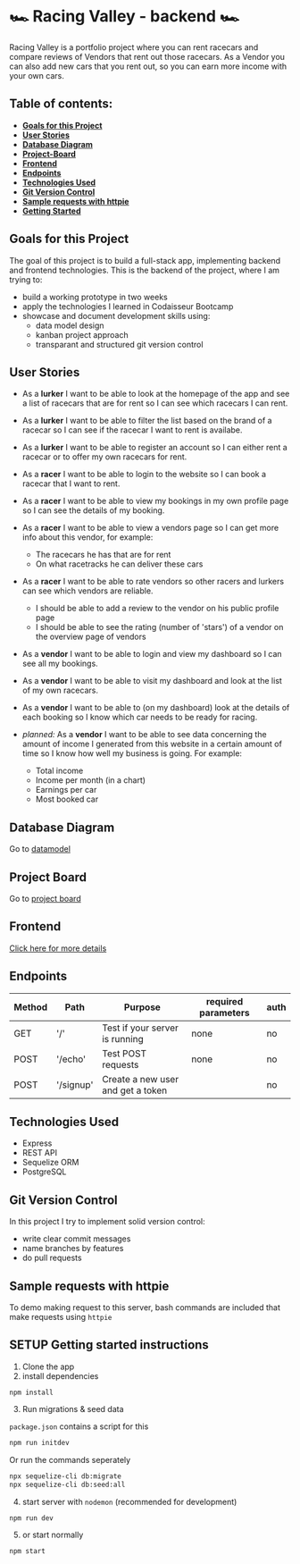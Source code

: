 # 🏎️ Racing Valley - backend 🏎️

Racing Valley is a portfolio project where you can rent racecars and compare reviews of Vendors that rent out those racecars. As a Vendor you can also add new cars that you rent out, so you can earn more income with your own cars.

## Table of contents:

- **[Goals for this Project](#goals-for-this-project)**
- **[User Stories](#user-stories)**
- **[Database Diagram](#database-diagram)**
- **[Project-Board](#project-board)**
- **[Frontend](#frontend)**
- **[Endpoints](#endpoints)**
- **[Technologies Used](#technologies-used)**
- **[Git Version Control](#git-version-control)**
- **[Sample requests with httpie](#sample-requests-with-httpie)**
- **[Getting Started](#getting-started-instructions)**

## Goals for this Project

The goal of this project is to build a full-stack app, implementing backend and frontend technologies.
This is the backend of the project, where I am trying to:

- build a working prototype in two weeks
- apply the technologies I learned in Codaisseur Bootcamp
- showcase and document development skills using:
  - data model design
  - kanban project approach
  - transparant and structured git version control

## User Stories

- As a **lurker** I want to be able to look at the homepage of the app and see a list of racecars that are for rent so I can see which racecars I can rent.
- As a **lurker** I want to be able to filter the list based on the brand of a racecar so I can see if the racecar I want to rent is availabe.
- As a **lurker** I want to be able to register an account so I can either rent a racecar or to offer my own racecars for rent.
- As a **racer** I want to be able to login to the website so I can book a racecar that I want to rent.
- As a **racer** I want to be able to view my bookings in my own profile page so I can see the details of my booking.
- As a **racer** I want to be able to view a vendors page so I can get more info about this vendor, for example:
  - The racecars he has that are for rent
  - On what racetracks he can deliver these cars
- As a **racer** I want to be able to rate vendors so other racers and lurkers can see which vendors are reliable.
  - I should be able to add a review to the vendor on his public profile page
  - I should be able to see the rating (number of 'stars') of a vendor on the overview page of vendors
- As a **vendor** I want to be able to login and view my dashboard so I can see all my bookings.
- As a **vendor** I want to be able to visit my dashboard and look at the list of my own racecars.
- As a **vendor** I want to be able to (on my dashboard) look at the details of each booking so I know which car needs to be ready for racing.
- _planned:_ As a **vendor** I want to be able to see data concerning the amount of income I generated from this website in a certain amount of time so I know how well my business is going. For example:

  - Total income
  - Income per month (in a chart)
  - Earnings per car
  - Most booked car

## Database Diagram

Go to [datamodel](<https://viewer.diagrams.net/?highlight=0000ff&edit=_blank&layers=1&nav=1&title=database_model%20(8).drawio#R7V3vd6I4F%2F5r%2FNgeAoL6cWrbnXen3enpdmdn9sucVFLlLRJPSFvdv34DBEVCbRhRLoKnZwZCxHCfJw83N7961ni%2B%2FI3hxeyWusTvmYa77FmXPVN8jJH4L0pZJSmj%2FiBJmDLPTZLQJuFP718iEw2Z%2BuK5JNzKyCn1ubfYTpzQICATvpWGGaNv29meqL%2F9qws8JUrCnxPsq6l%2Fey6fyVTH7m8ufCbedJb%2BNHLkE89xmls%2BSjjDLn3bSiJLfk0DLst4R9gcByTg4sotZs%2BE9eyrGefRo37qmdfi7ynKfT6ldOoTvPDC8wmdi%2BRJKLJcP%2BG550d2ztzoQt5I%2FJx11bPGjFKeHM2XY%2BJHYKU4JGW6fufq2hAsuq%2FGF8Znr6ubZ4MHn9%2Bsb%2Fz2dno3eDyTd3nF%2Fos0sLQNX6UWJ64AQJ6Kn%2FL46p74mHs0uNpcuSCB%2BymCV2S6uv%2BXMPpAb3EgHv4i5JjxzTUayOzXniiedYnSLPLciK4uPf5dXouOf0Tp57Y8u1xmsl2u5IlqDvlsIX1hE%2Fks7PLLn%2FPAGH56YP%2B8XDm%2Fn%2BG7xZlpSx5jNiV8h7EsSRJ3i6LS2r8ROiecrUSGtwwxDcmsWZaTaSKLDfm6TW0s2Tdd33D9G3fUi8koa7Ntyror67Ll2Nu3SB5dfitLjfyNRts3Gqb1Ib1RYhrlRuIg8%2BCbpJh5xSz8e379z9dv9t3D7%2B7Y41%2FZz%2BAWnTn9g9AwoVqOf1vc3NDQyNEQ7UUpVECpwie3oHEKGc42F%2BxBjgu6pEIox6q%2BfWRW2SDFrVpWNUKohmhwbmQ%2BdkUMM4aj81Hms31fc5STw%2Br4Vmh1U6HbBaXPXjANFdoJ12MRHXL86K81SjpbVkQS4T5x7AXCUUhINKG%2BjxehF2dPUmae797gFX3h6Y3Ss4snb0nc%2B8TXivIKet6Im4WSgZHTkpI%2Buox9bxqI44lgZPSLF4yEoiw3OOQfKeErYZwsd5JMXu2nHmSKTvqOyZDQtItIODLe59sWhmUBsz7WhxQo8ejcw%2F69cGlxMI0x24YksqvL6OIhrZtRwiKiGmFXryTxKWPjCyUYU59GyAaJXsTZ4oezL8SfeNxx5O3YogBjcY425%2BIvys74mAYhZ9iL4SACqDcSgXXB6UL%2Bjk%2Be0mIwaczo%2BJFyLlzU92DdSeyPsU4dEU1orUMhq%2FoTd1%2FKYEvFsz75sajPPNclQVIloxYN3uBdAGWh%2Fdc2z4ORr4iaeFjaeGQAsI5pf%2FXNK7KL78Tq%2FcfXh%2Bjfv25ueuumGCRUUjlM8l6ECzwRIn6TfNPJwWYfArbl%2B9XIPCaMTpsFsthXq0YgnboFcqAge%2F0FlQH3SHVREwBHG4C6FHGoGJzhCWH%2FK5ZFcDh8qImVAwVFA0edBh5GA0d1a2DaIPlFaGEp4Ejb%2FHUpIFJjzZS5hF1iTkSym%2FzXChXUB6sGFSyMpQ1KOQed6r2rekg37HE4KJuhcjtpCEPmiouoRpUm%2BJT9vH2BgiJxCDmdxlWjcXbdGofQAGDl0qw7ayICVjmE1AatIOTkuW1CVwasGpSuuB9RDY%2BPMet6qcSVQSpT6z5ETSkzhwdDS6Mb%2B3TfU8W47qY1yH6q4iKrEfaGdlTtpi6IF1lxEdVIeLu6qvYFDsxLTXVIWiSTxe5lRTJ5zN6q4iLvF4Svzb3fTVS4ophW3Iy9HxkO3NjiTCjMCXr3%2B2IFRQfNLlJbkewds4OqGMoGq1yJpldtKqdGaudyvky7VK58M7n%2BYG1%2F2MlcNTJXf48U6o8A1i7V4LuZCEPpistoFzh0s0XLIrUlgAIjc3bnzVUlc%2FV3StnN8Od2MxG0zKkenUvCCfMW0YwucUGUnPfGZu9TI4N5B4AKjtD1O6GrSOiG9QudDbB6adcefYvXJ3Rqv9GUYPZIl5vG6%2BnLnD5QUGTO6VqtFancekGS2lTOaXCj1YHfZh2oTVZBcpe2bihlCaygyByySw2%2F63Ruh87169Y5ZJd6acESujUTASsdstXubW%2BOp%2BQvlu2LAAdBdY6cPkZQFM4yFci%2BxW%2BnbhRldBX96mIfZn7lqeoQ61b70KuOa2qDHEZZXOSTWe9jN3XhvsOstq%2F4sS9wUF5sXb96Vap4zFGTxVA2OEDRgE71oj71lzByvcKfAZ6T9kRiG9ix3i%2FVQ9HJHIxRksVQlpq2C0zmQE2QKS6iOkFmgcPwjTI3E5xoRyi2BFxQhG5UygnohA70OEkDohehafCUiIClDhkay%2BHXb%2FCq1KwEIlDUrN%2BmmN1h1az24ZB9C2Dd0nUE9O1dm9%2BmxkTJHHsnPbtlX6ygyJzVLbx7MN2rfXSkpTaoANY%2BXQDgL1VkqQsDtKl3vQRCUOQP6Sx5U9V%2BQPktW4xepVu2SPJ9uBEQSse7gdm0xUmVMt2mxcnhrb9NS25RJSfPnANvBIQKYlgH41PV%2B0sVP1H6AA3cYAr1c7z65e1%2FzByvbOPIvEpRyPDqXtim2%2FFHIp0bBWTr%2Bl4oLzXVvVoKJv2Xefk33LUuMehkQ%2B7mjANC5mkPBNqwF667jcxuKNCe0IHxw62ul7wqbax9NBCyGtxPvmYiZOErCOxM6Hye7B998nGGMhDBEbhutGNVAlf7OCBkNXi845qJkAUubbhvbWLGk66ktIkNy%2FrViVvzhjiifrd2UFXiBmDsT7mhD8DUra8fPKpP3dTI0HrC%2BamP4C4DEJiFbtVYz320pWYXe%2B1tmpult7EwjXMj80mjFtWj1%2B1qoaC8m%2BYgw7DFRT7tXS1MULGI4iJ2u1rsBxyYl1y3q8WhZLL2XS3MU9rVwgQVvygsYnrjjL2fPBbyP7Yma57eqNh98YKihVYXz6hI%2Bmrf2cJqsNJZoGIZxUVUQxk%2BbqnQlYALSuS2Wwq5Ip2rP2zb4IWQ4S%2BDrIYZWjrDqXEK1y0PWpXC1T6Ns8GLg8JfGlSNELR27Y3mrRGKnFIznDuZgzxrEzmlvHJYQrdmImCpQ07BuPEWzdMsgxEYhRtohLDBTdR851Gk%2BT%2BeqWlAm1LnpDPopFoOUA5w7Rl1KDejbnTsGXWpzkMhFFl6%2FHt0fD4aOfL8hzg%2FM86RPL1cZvJerjInd4R5wiLxsJI4LRDW%2BZ49%2BRHf2k5PN7eKz1ZlWD0%2Be13dPBs8%2BPxmfeO3t9O7wWPqP2pwegSM0wNzm4nWr84%2BHuSmm66nNR%2BL0o4apphgFv6c4fCncLkmz92ApQim%2FBxx3dAdOqBHst9KHQ136MvMS3T0F5kAM1fUUYdWNHSU0gfshezzq%2F5ju8Yp7Q0dnKaAhud2umJZqjFeWizrnzw6aMTKmLoIrLkKWBoHpmLx2Fts2%2FZ3ZcCCI4Zd5Lcq7at%2FXumgyZHfQQMivwM18itayO0TugYGgIfqmMxseE7oy4xOaYD9bGiO0ZfAJa603ybPDY0NHzVy%2Fk84X8mIB37hVCTN%2BDxdOC2NyqXHmTDauwG5wuCfEu5Tg4bb8cGyOqcRd5bYVLhCoHbobc%2FV0lUP5aGLZ70Tzxoamu%2BxA659ZnRrn2lW3zW1GxTPMk587TOjAZ6M0a19tid0YDwbo1uD%2FWBiWX88yzilRdg3XIUsjWp3S3Di81H2BguOGJZaWqvTPtDxLATR99A2%2BEjb4LVJHVI7SyYeX7VQ6vTBAiN1qHPzqpK6%2BqffIdTgTcbWVAStdWrUYUJfgqRULZO7EngdXu7EKaOUZwczMryY3VKXRDn%2BAw%3D%3D>)

## Project Board

Go to [project board](https://github.com/robinrbh/racing-valley/projects/1)

## Frontend

[Click here for more details](https://github.com/robinrbh/racing-valley)

## Endpoints

| Method | Path      | Purpose                           | required parameters | auth |
| ------ | --------- | --------------------------------- | ------------------- | ---- |
| GET    | '/'       | Test if your server is running    | none                | no   |
| POST   | '/echo'   | Test POST requests                | none                | no   |
| POST   | '/signup' | Create a new user and get a token |                     | no   |

## Technologies Used

- Express
- REST API
- Sequelize ORM
- PostgreSQL

## Git Version Control

In this project I try to implement solid version control:

- write clear commit messages
- name branches by features
- do pull requests

## Sample requests with httpie

To demo making request to this server, bash commands are included that make requests using `httpie`

## SETUP Getting started instructions

1. Clone the app
2. install dependencies

```
npm install
```

3. Run migrations & seed data

`package.json` contains a script for this

```bash
npm run initdev
```

Or run the commands seperately

```bash
npx sequelize-cli db:migrate
npx sequelize-cli db:seed:all
```

4. start server with `nodemon` (recommended for development)

```
npm run dev
```

5. or start normally

```
npm start
```
